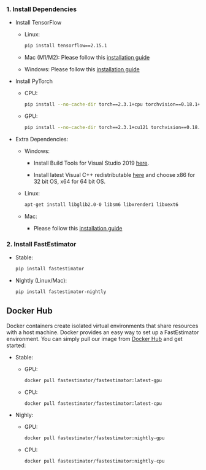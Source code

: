 
### 1. Install Dependencies

* Install TensorFlow
  * Linux:

      ```bash
      pip install tensorflow==2.15.1
      ```

  * Mac (M1/M2):
        Please follow this [installation guide](https://github.com/fastestimator/fastestimator/blob/master/installation_docs/mac_installation.md)

  * Windows:
        Please follow this [installation guide](https://github.com/fastestimator/fastestimator/blob/master/installation_docs/tensorflow_windows_installation.md)

* Install PyTorch
  * CPU:

      ```bash
      pip install --no-cache-dir torch==2.3.1+cpu torchvision==0.18.1+cpu torchaudio==2.3.1+cpu -f https://download.pytorch.org/whl/cpu/torch_stable.html
      ```

  * GPU:

      ```bash
      pip install --no-cache-dir torch==2.3.1+cu121 torchvision==0.18.1+cu121 torchaudio==2.3.1+cu121 -f https://download.pytorch.org/whl/cu121/torch_stable.html
      ```

* Extra Dependencies:
  * Windows:
    * Install Build Tools for Visual Studio 2019 [here](https://visualstudio.microsoft.com/downloads/#build-tools-for-visual-studio-2019).

    * Install latest Visual C++ redistributable [here](https://support.microsoft.com/en-us/help/2977003/the-latest-supported-visual-c-downloads) and choose x86 for 32 bit OS, x64 for 64 bit OS.

  * Linux:

      ``` bash
      apt-get install libglib2.0-0 libsm6 libxrender1 libxext6
      ```

  * Mac:
    * Please follow this [installation guide](https://github.com/fastestimator/fastestimator/blob/master/installation_docs/mac_installation.md)

### 2. Install FastEstimator

* Stable:

    ``` bash
    pip install fastestimator
    ```

* Nightly (Linux/Mac):

    ``` bash
    pip install fastestimator-nightly
    ```

## Docker Hub

Docker containers create isolated virtual environments that share resources with a host machine. Docker provides an easy way to set up a FastEstimator environment. You can simply pull our image from [Docker Hub](https://hub.docker.com/r/fastestimator/fastestimator/tags) and get started:

* Stable:
  * GPU:

      ``` bash
      docker pull fastestimator/fastestimator:latest-gpu
      ```

  * CPU:

      ``` bash
      docker pull fastestimator/fastestimator:latest-cpu
      ```

* Nighly:
  * GPU:

      ``` bash
      docker pull fastestimator/fastestimator:nightly-gpu
      ```

  * CPU:

      ``` bash
      docker pull fastestimator/fastestimator:nightly-cpu
      ```